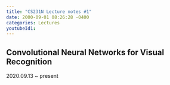 ```yaml
---
title: "CS231N Lecture notes #1"
date: 2000-09-01 08:26:28 -0400
categories: Lectures
youtubeId1: 
---
```


## Convolutional Neural Networks for Visual Recognition
2020.09.13 ~ present



